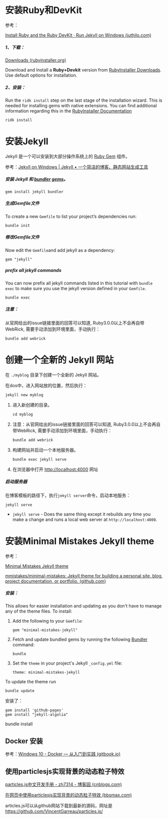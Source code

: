 

# 安装Ruby和DevKit

参考：

[Install Ruby and the Ruby DevKit · Run Jekyll on Windows (juthilo.com)](http://jekyll-windows.juthilo.com/1-ruby-and-devkit/)

##### 1、下载：

[Downloads (rubyinstaller.org)](https://rubyinstaller.org/downloads/)

Download and Install a **Ruby+Devkit** version from [RubyInstaller Downloads](https://rubyinstaller.org/downloads/). Use default options for installation.

##### 2、安装：

Run the `ridk install` step on the last stage of the installation wizard. This is needed for installing gems with native extensions. You can find additional information regarding this in the [RubyInstaller Documentation](https://github.com/oneclick/rubyinstaller2#using-the-installer-on-a-target-system)

```
ridk install
```



# 安装Jekyll 

Jekyll 是一个可以安装到大部分操作系统上的 [Ruby Gem](https://www.jekyll.com.cn/docs/ruby-101/#gems) 组件。

参考：[Jekyll on Windows | Jekyll • 一个简洁的博客、静态网站生成工具](https://www.jekyll.com.cn/docs/installation/windows/)

##### 安装 Jekyll 和 [bundler](https://www.jekyll.com.cn/docs/ruby-101/#bundler) [gems](https://www.jekyll.com.cn/docs/ruby-101/#gems)。

```
gem install jekyll bundler
```

##### 生成Gemfile文件

To create a new `Gemfile` to list your project’s dependencies run:

```
bundle init
```

##### 修改Gemfile文件

Now edit the `Gemfile`and add jekyll as a dependency:

```
gem "jekyll"
```

##### prefix all jekyll commands

You can now prefix all jekyll commands listed in this tutorial with `bundle exec` to make sure you use the jekyll version defined in your `Gemfile`.

```
bundle exec
```

##### 注意：

从官网给出的issue链接里面的回答可以知道, Ruby3.0.0以上不会再自带WebRick, 需要手动添加到环境里面，手动执行：

```
bundle add webrick
```



# 创建一个全新的 Jekyll 网站

在 `./myblog` 目录下创建一个全新的 Jekyll 网站。

在dos中，进入网站放的位置，然后执行：

```
jekyll new myblog
```

1. 进入新创建的目录。

   ```
   cd myblog
   ```

2. 注意：从官网给出的issue链接里面的回答可以知道, Ruby3.0.0以上不会再自带WebRick, 需要手动添加到环境里面，手动执行：

   ```
   bundle add webrick
   ```

2. 构建网站并启动一个本地服务器。

   ```
   bundle exec jekyll serve
   ```

3. 在浏览器中打开 [http://localhost:4000](http://localhost:4000/) 网址

##### 启动服务器

在博客模板的路径下，执行`jekyll server`命令，启动本地服务：

```
jekyll serve
```

- `jekyll serve` - Does the same thing except it rebuilds any time you make a change and runs a local web server at `http://localhost:4000`.



# 安装Minimal Mistakes Jekyll theme

参考：

[Minimal Mistakes Jekyll theme](https://mmistakes.github.io/minimal-mistakes/)

[mmistakes/minimal-mistakes: Jekyll theme for building a personal site, blog, project documentation, or portfolio. (github.com)](https://github.com/mmistakes/minimal-mistakes)

##### 安装：

This allows for easier installation and updating as you don't have to manage any of the theme files. To install:

1. Add the following to your `Gemfile`:

   ```
   gem "minimal-mistakes-jekyll"
   ```

2. Fetch and update bundled gems by running the following [Bundler](http://bundler.io/) command:

   ```
   bundle
   ```

3. Set the `theme` in your project's Jekyll `_config.yml` file:

   ```
   theme: minimal-mistakes-jekyll
   ```

To update the theme run 

```
bundle update
```



安装了：

```
gem install 'github-pages'
gem install "jekyll-algolia"
```

bundle install



## Docker 安装

参考：[Windows 10 - Docker — 从入门到实践 (gitbook.io)](https://yeasy.gitbook.io/docker_practice/install/windows)



## 使用particlesjs实现背景的动态粒子特效

[particles.js中文开发手册 - zh7314 - 博客园 (cnblogs.com)](https://www.cnblogs.com/zx-admin/p/7030978.html)

[在网页中使用particlesjs实现背景的动态粒子特效 (bbsmax.com)](https://www.bbsmax.com/A/kPzOQ4685x/)

articles.js可以从github网站下载到最新的源码，网址是 https://github.com/VincentGarreau/particles.js/
